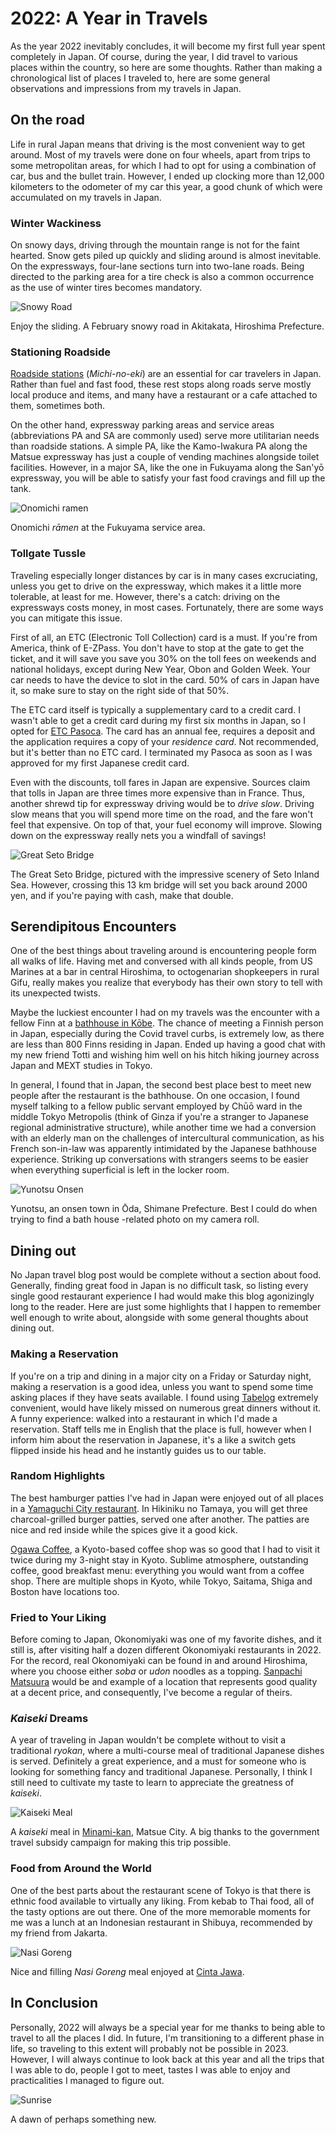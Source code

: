 # 2022: A Year in Travels

As the year 2022 inevitably concludes, it will become my first full year spent completely in Japan. Of course, during the year, I did travel to various places within the country, so here are some thoughts. Rather than making a chronological list of places I traveled to, here are some general observations and impressions from my travels in Japan.

## On the road

Life in rural Japan means that driving is the most convenient way to get around. Most of my travels were done on four wheels, apart from trips to some metropolitan areas, for which I had to opt for using a combination of car, bus and the bullet train. However, I ended up clocking more than 12,000 kilometers to the odometer of my car this year, a good chunk of which were accumulated on my travels in Japan. 

### Winter Wackiness

On snowy days, driving through the mountain range is not for the faint hearted. Snow gets piled up quickly and sliding around is almost inevitable. On the expressways, four-lane sections turn into two-lane roads. Being directed to the parking area for a tire check is also a common occurrence as the use of winter tires becomes mandatory.

![Snowy Road](/blog_pictures/travels2022/snowy_road.jpg)

Enjoy the sliding. A February snowy road in Akitakata, Hiroshima Prefecture.

### Stationing Roadside

[Roadside stations](https://en.wikipedia.org/wiki/Roadside_station) (*Michi-no-eki*) are an essential for car travelers in Japan. Rather than fuel and fast food, these rest stops along roads serve mostly local produce and items, and many have a restaurant or a cafe attached to them, sometimes both. 

On the other hand, expressway parking areas and service areas (abbreviations PA and SA are commonly used) serve more utilitarian needs than roadside stations. A simple PA, like the Kamo-Iwakura PA along the Matsue expressway has just a couple of vending machines alongside toilet facilities. However, in a major SA, like the one in Fukuyama along the San'yō expressway, you will be able to satisfy your fast food cravings and fill up the tank. 

![Onomichi ramen](/blog_pictures/travels2022/onomichi_ramen.jpg)

Onomichi *rāmen* at the Fukuyama service area. 

### Tollgate Tussle

Traveling especially longer distances by car is in many cases excruciating, unless you get to drive on the expressway, which makes it a little more tolerable, at least for me. However, there's a catch: driving on the expressways costs money, in most cases. Fortunately, there are some ways you can mitigate this issue.

First of all, an ETC (Electronic Toll Collection) card is a must. If you're from America, think of E-ZPass. You don't have to stop at the gate to get the ticket, and it will save you save you 30% on the toll fees on weekends and national holidays, except during New Year, Obon and Golden Week. Your car needs to have the device to slot in the card. 50% of cars in Japan have it, so make sure to stay on the right side of that 50%. 

The ETC card itself is typically a supplementary card to a credit card. I wasn't able to get a credit card during my first six months in Japan, so I opted for [ETC Pasoca](https://www.etc-pasoca.jp/). The card has an annual fee, requires a deposit and the application requires a copy of your *residence card*. Not recommended, but it's better than no ETC card. I terminated my Pasoca as soon as I was approved for my first Japanese credit card. 

Even with the discounts, toll fares in Japan are expensive. Sources claim that tolls in Japan are three times more expensive than in France. Thus, another shrewd tip for expressway driving would be to *drive slow*. Driving slow means that you will spend more time on the road, and the fare won't feel that expensive. On top of that, your fuel economy will improve. Slowing down on the expressway really nets you a windfall of savings!

![Great Seto Bridge](/blog_pictures/travels2022/seto_oohashi.jpg)

The Great Seto Bridge, pictured with the impressive scenery of Seto Inland Sea. However, crossing this 13 km bridge will set you back around 2000 yen, and if you're paying with cash, make that double. 
   
## Serendipitous Encounters

One of the best things about traveling around is encountering people form all walks of life. Having met and conversed with all kinds people, from US Marines at a bar in central Hiroshima, to octogenarian shopkeepers in rural Gifu, really makes you realize that everybody has their own story to tell with its unexpected twists. 

Maybe the luckiest encounter I had on my travels was the encounter with a fellow Finn at a [bathhouse in Kōbe](https://goo.gl/maps/5NrxhKF5R14vDx5X9). The chance of meeting a Finnish person in Japan, especially during the Covid travel curbs, is extremely low, as there are less than 800 Finns residing in Japan. Ended up having a good chat with my new friend Totti and wishing him well on his hitch hiking journey across Japan and MEXT studies in Tokyo. 

In general, I found that in Japan, the second best place best to meet new people after the restaurant is the bathhouse. On one occasion, I found myself talking to a fellow public servant employed by Chūō ward in the middle Tokyo Metropolis (think of Ginza if you're a stranger to Japanese regional administrative structure), while another time we had a conversion with an elderly man on the challenges of intercultural communication, as his French son-in-law was apparently intimidated by the Japanese bathhouse experience. Striking up conversations with strangers seems to be easier when everything superficial is left in the locker room. 

![Yunotsu Onsen](/blog_pictures/travels2022/yunotsu.jpg)

Yunotsu, an onsen town in Ōda, Shimane Prefecture. Best I could do when trying to find a bath house -related photo on my camera roll.  

## Dining out

No Japan travel blog post would be complete without a section about food. Generally, finding great food in Japan is no difficult task, so listing every single good restaurant experience I had would make this blog agonizingly long to the reader. Here are just some highlights that I happen to remember well enough to write about, alongside with some general thoughts about dining out. 

### Making a Reservation

If you're on a trip and dining in a major city on a Friday or Saturday night, making a reservation is a good idea, unless you want to spend some time asking places if they have seats available. I found using [Tabelog](https://tabelog.com/) extremely convenient, would have likely missed on numerous great dinners without it. A funny experience: walked into a restaurant in which I'd made a reservation. Staff tells me in English that the place is full, however when I inform him about the reservation in Japanese, it's a like a switch gets flipped inside his head and he instantly guides us to our table. 

### Random Highlights

The best hamburger patties I've had in Japan were enjoyed out of all places in a [Yamaguchi City restaurant](https://goo.gl/maps/i1xidvTapiK5781L9). In Hikiniku no Tamaya, you will get three charcoal-grilled burger patties, served one after another. The patties are nice and red inside while the spices give it a good kick. 

[Ogawa Coffee](https://goo.gl/maps/2w21qqFSXzR4ab9x9), a Kyoto-based coffee shop was so good that I had to visit it twice during my 3-night stay in Kyoto. Sublime atmosphere, outstanding coffee, good breakfast menu: everything you would want from a coffee shop. There are multiple shops in Kyoto, while Tokyo, Saitama, Shiga and Boston have locations too. 

### Fried to Your Liking

Before coming to Japan, Okonomiyaki was one of my favorite dishes, and it still is, after visiting half a dozen different Okonomiyaki restaurants in 2022. For the record, real Okonomiyaki can be found in and around Hiroshima, where you choose either *soba* or *udon* noodles as a topping. [Sanpachi Matsuura](https://goo.gl/maps/Rb4Bu25ezHYUvans7) would be and example of a location that represents good quality at a decent price, and consequently, I've become a regular of theirs. 

### *Kaiseki* Dreams

A year of traveling in Japan wouldn't be complete without to visit a traditional *ryokan*, where a multi-course meal of traditional Japanese dishes is served. Definitely a great experience, and a must for someone who is looking for something fancy and traditional Japanese. Personally, I think I still need to cultivate my taste to learn to appreciate the greatness of *kaiseki*.

![Kaiseki Meal](/blog_pictures/travels2022/kaiseki.jpg)

A *kaiseki* meal in [Minami-kan](https://goo.gl/maps/j65C1hGTXKUZUZsi9), Matsue City. A big thanks to the government travel subsidy campaign for making this trip possible. 

### Food from Around the World

One of the best parts about the restaurant scene of Tokyo is that there is ethnic food available to virtually any liking. From kebab to Thai food, all of the tasty options are out there. One of the more memorable moments for me was a lunch at an Indonesian restaurant in Shibuya, recommended by my friend from Jakarta. 

![Nasi Goreng](/blog_pictures/travels2022/nasigoreng.jpg)

Nice and filling *Nasi Goreng* meal enjoyed at [Cinta Jawa](https://goo.gl/maps/DT3q2hH5A2ioK5pz7).  

## In Conclusion

Personally, 2022 will always be a special year for me thanks to being able to travel to all the places I did. In future, I'm transitioning to a different phase in life, so traveling to this extent will probably not be possible in 2023. However, I will always continue to look back at this year and all the trips that I was able to do, people I got to meet, tastes I was able to enjoy and practicalities I managed to figure out. 

![Sunrise](/blog_pictures/travels2022/sunrise.jpg)

A dawn of perhaps something new. 
